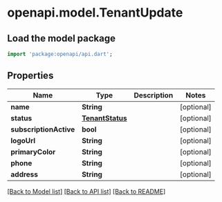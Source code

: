 # openapi.model.TenantUpdate

## Load the model package
```dart
import 'package:openapi/api.dart';
```

## Properties
Name | Type | Description | Notes
------------ | ------------- | ------------- | -------------
**name** | **String** |  | [optional] 
**status** | [**TenantStatus**](TenantStatus.md) |  | [optional] 
**subscriptionActive** | **bool** |  | [optional] 
**logoUrl** | **String** |  | [optional] 
**primaryColor** | **String** |  | [optional] 
**phone** | **String** |  | [optional] 
**address** | **String** |  | [optional] 

[[Back to Model list]](../README.md#documentation-for-models) [[Back to API list]](../README.md#documentation-for-api-endpoints) [[Back to README]](../README.md)


